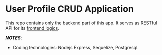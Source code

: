 # User Profile CRUD Application
This repo contains only the backend part of this app. It serves as RESTful API for its [frontend logics](https://github.com/Ee-Chee/UserProfile-CRUD-NgRx-App).

**_NOTES_**:
* Coding technologies: Nodejs Express, Sequelize, Postgresql.